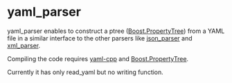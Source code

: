 # yaml_parser

yaml_parser enables to construct a ptree ([Boost.PropertyTree](http://www.boost.org/doc/libs/1_65_1/doc/html/property_tree.html)) from a YAML file in a similar interface to the other parsers like [json_parser](http://www.boost.org/doc/libs/1_65_1/doc/html/property_tree/parsers.html#property_tree.parsers.json_parser) and [xml_parser](http://www.boost.org/doc/libs/1_65_1/doc/html/property_tree/parsers.html#property_tree.parsers.xml_parser).

Compiling the code requires [yaml-cpp](https://github.com/jbeder/yaml-cpp) and [Boost.PropertyTree](http://www.boost.org/doc/libs/1_65_1/doc/html/property_tree.html).

Currently it has only read_yaml but no writing function.
